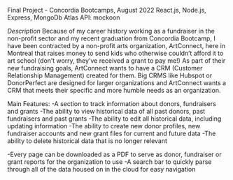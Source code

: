 Final Project - Concordia Bootcamps, August 2022
React.js, Node.js, Express, MongoDb Atlas
API: mockoon 


*Description*
Because of my career history working as a fundraiser in the non-profit sector and my recent graduation from Concordia Bootcamp, I have been contracted by a non-profit arts organization, ArtConnect, here in Montreal that raises money to send kids who otherwise couldn’t afford it to art school (don’t worry, they’ve received a grant to pay me!) As part of their new fundraising goals, ArtConnect wants to have a CRM (Customer Relationship Management) created for them. Big CRMS like Hubspot or DonorPerfect are designed for larger organizations and ArtConnect wants a CRM that meets their specific and more humble needs as an organization. 

Main Features:
-A section to track information about donors, fundraisers and grants 
-The ability to view historical data of all past donors, past fundraisers and past grants
-The ability to edit all historical data, including updating information
-The ability to create new donor profiles, new fundraiser accounts and new grant files for current and future data
-The ability to delete historical data that is no longer relevant

-Every page can be downloaded as a PDF to serve as donor, fundraiser or grant reports for the organization to use
-A search bar to quickly parse through all of the data housed on in the cloud for easy navigation

